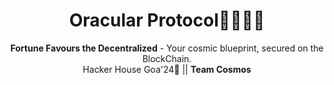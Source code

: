 <h1 align="center">
  Oracular Protocol🧙🏻‍♂️✨
</h1>

<div align="center">
   <strong>Fortune Favours the Decentralized</strong> - Your cosmic blueprint, secured on the BlockChain.<br>
  Hacker House Goa'24🌴 || <strong>Team Cosmos</strong>
</div>
